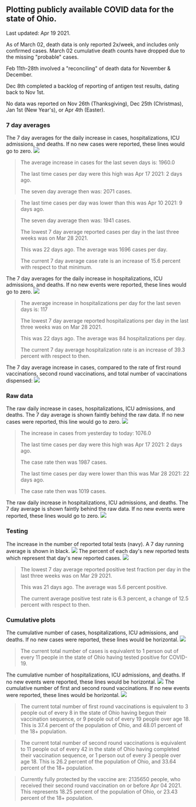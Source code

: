 ## Plotting publicly available COVID data for the state of Ohio. 

Last updated: Apr 19 2021. 

As of March 02, death data is only reported 2x/week, and includes only confirmed cases. March 02 cumulative death counts have dropped due to the missing "probable" cases.

Feb 11th-28th involved a "reconciling" of death data for November & December.

Dec 8th completed a backlog of reporting of antigen test results, dating back to Nov 1st.

No data was reported on Nov 26th (Thanksgiving), Dec 25th (Christmas), Jan 1st (New Year's), or Apr 4th (Easter).
### 7 day averages
The 7 day averages for the daily increase in cases, hospitalizations, ICU admissions, and deaths. If no new cases were reported, these lines would go to zero.
![](7dayaverage_cases.png)

>The average increase in cases for the last seven days is: 1960.0
>
>The last time cases per day were this high was Apr 17 2021: 2 days ago.
>
>The seven day average then was: 2071 cases.

>
>The last time cases per day was lower than this was Apr 10 2021: 9 days ago.
>
>The seven day average then was: 1941 cases.
>
>The lowest 7 day average reported cases per day in the last three weeks was on Mar 28 2021.
>
>This was 22 days ago. The average was 1696 cases per day.
>
>The current 7 day average case rate is an increase of 15.6 percent with respect to that minimum.

The 7 day averages for the daily increase in hospitalizations, ICU admissions, and deaths. If no new events were reported, these lines would go to zero.
![](7dayaverage_hospital.png)

>The average increase in hospitalizations per day for the last seven days is: 117
>
>The lowest 7 day average reported hospitalizations per day in the last three weeks was on Mar 28 2021.
>
>This was 22 days ago. The average was 84 hospitalizations per day.
>
>The current 7 day average hospitalization rate is an increase of 39.3 percent with respect to then.

The 7 day average increase in cases, compared to the rate of first round vaccinations, second round vaccinations, and total number of vaccinations dispensed:
![](DailyVaccinationsCases.png)

### Raw data
The raw daily increase in cases, hospitalizations, ICU admissions, and deaths. The 7 day average is shown faintly behind the raw data. If no new cases were reported, this line would go to zero.
![](DailyCases.png)

>The increase in cases from yesterday to today: 1076.0 
>
>The last time cases per day were this high was Apr 17 2021: 2 days ago. 
>
>The case rate then was 1987 cases.
>
>The last time cases per day were lower than this was Mar 28 2021: 22 days ago. 
>
>The case rate then was 1019 cases.

The raw daily increase in hospitalizations, ICU admissions, and deaths. The 7 day average is shown faintly behind the raw data. If no new events were reported, these lines would go to zero.
![](DailyHospitalizations.png)

### Testing

The increase in the number of reported total tests (navy). A 7 day running average is shown in black.
![](DailyTests.png)
The percent of each day's new reported tests which represent that day's new reported cases.
![](percentpositive_tests.png)

>The lowest 7 day average reported positive test fraction per day in the last three weeks was on Mar 29 2021.
>
>This was 21 days ago. The average was 5.6 percent positive. 
>
>The current average positive test rate is 6.3 percent, a change of 12.5 percent with respect to then. 

### Cumulative plots
The cumulative number of cases, hospitalizations, ICU admissions, and deaths. If no new cases were reported, these lines would be horizontal.
![](Cases.png)

>The current total number of cases is equivalent to 1 person out of every 11 people in the state of Ohio having tested positive for COVID-19.

The cumulative number of hospitalizations, ICU admissions, and deaths. If no new events were reported, these lines would be horizontal.
![](Hospitalizations.png)
The cumulative number of first and second round vaccinations. If no new events were reported, these lines would be horizontal.
![](Vaccinations.png)

>The current total number of first round vaccinations is equivalent to 3 people out of every 8 in the state of Ohio having begun their vaccination sequence, or 9 people out of every 19 people over age 18.
 >This is 37.4 percent of the population of Ohio, and 48.01 percent of the 18+ population.

>The current total number of second round vaccinations is equivalent to 11 people out of every 42 in the state of Ohio having completed their vaccination sequence, or 1 person out of every 3 people over age 18. 
>This is 26.2 percent of the population of Ohio, and 33.64 percent of the 18+ population.

>Currently fully protected by the vaccine are: 2135650 people, who received their second round vaccination on or before Apr 04 2021.
>This represents 18.25 percent of the population of Ohio, or 23.43 percent of the 18+ population.

